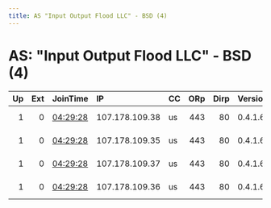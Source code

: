 ```yaml
---
title: AS "Input Output Flood LLC" - BSD (4)
---
```


# AS: "Input Output Flood LLC" - BSD (4)

|   Up |   Ext | JoinTime                                                                                            | IP             | CC   |   ORp |   Dirp | Version   | Contact                       | Nickname   |   eFamMembers |
|-----:|------:|:----------------------------------------------------------------------------------------------------|:---------------|:-----|------:|-------:|:----------|:------------------------------|:-----------|--------------:|
|    1 |     0 | [04:29:28](https://metrics.torproject.org/rs.html#details/1E6CE7745448CA9D1D72FF41DDBD8DF61702147C) | 107.178.109.38 | us   |   443 |     80 | 0.4.1.6   | Jordan &lt;jordan@yui.cat&gt; | yuicat7    |             7 |
|    1 |     0 | [04:29:28](https://metrics.torproject.org/rs.html#details/A32F5A90282F24ABD0374BF9094D5D118405EEDD) | 107.178.109.35 | us   |   443 |     80 | 0.4.1.6   | Jordan &lt;jordan@yui.cat&gt; | yuicat4    |             7 |
|    1 |     0 | [04:29:28](https://metrics.torproject.org/rs.html#details/EC39A70ED6D3C8EEF7505CEAC7AC47C3B61034EB) | 107.178.109.37 | us   |   443 |     80 | 0.4.1.6   | Jordan &lt;jordan@yui.cat&gt; | yuicat6    |             7 |
|    1 |     0 | [04:29:28](https://metrics.torproject.org/rs.html#details/F91A5D4DC323AC09CB19E1A36524AAF6E0754B10) | 107.178.109.36 | us   |   443 |     80 | 0.4.1.6   | Jordan &lt;jordan@yui.cat&gt; | yuicat5    |             7 |
